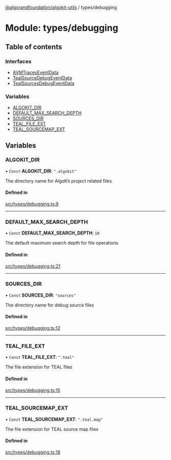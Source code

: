 [@algorandfoundation/algokit-utils](../README.md) / types/debugging

# Module: types/debugging

## Table of contents

### Interfaces

- [AVMTracesEventData](../interfaces/types_debugging.AVMTracesEventData.md)
- [TealSourceDebugEventData](../interfaces/types_debugging.TealSourceDebugEventData.md)
- [TealSourcesDebugEventData](../interfaces/types_debugging.TealSourcesDebugEventData.md)

### Variables

- [ALGOKIT\_DIR](types_debugging.md#algokit_dir)
- [DEFAULT\_MAX\_SEARCH\_DEPTH](types_debugging.md#default_max_search_depth)
- [SOURCES\_DIR](types_debugging.md#sources_dir)
- [TEAL\_FILE\_EXT](types_debugging.md#teal_file_ext)
- [TEAL\_SOURCEMAP\_EXT](types_debugging.md#teal_sourcemap_ext)

## Variables

### ALGOKIT\_DIR

• `Const` **ALGOKIT\_DIR**: ``".algokit"``

The directory name for AlgoKit project related files

#### Defined in

[src/types/debugging.ts:9](https://github.com/algorandfoundation/algokit-utils-ts/blob/main/src/types/debugging.ts#L9)

___

### DEFAULT\_MAX\_SEARCH\_DEPTH

• `Const` **DEFAULT\_MAX\_SEARCH\_DEPTH**: ``10``

The default maximum search depth for file operations

#### Defined in

[src/types/debugging.ts:21](https://github.com/algorandfoundation/algokit-utils-ts/blob/main/src/types/debugging.ts#L21)

___

### SOURCES\_DIR

• `Const` **SOURCES\_DIR**: ``"sources"``

The directory name for debug source files

#### Defined in

[src/types/debugging.ts:12](https://github.com/algorandfoundation/algokit-utils-ts/blob/main/src/types/debugging.ts#L12)

___

### TEAL\_FILE\_EXT

• `Const` **TEAL\_FILE\_EXT**: ``".teal"``

The file extension for TEAL files

#### Defined in

[src/types/debugging.ts:15](https://github.com/algorandfoundation/algokit-utils-ts/blob/main/src/types/debugging.ts#L15)

___

### TEAL\_SOURCEMAP\_EXT

• `Const` **TEAL\_SOURCEMAP\_EXT**: ``".teal.map"``

The file extension for TEAL source map files

#### Defined in

[src/types/debugging.ts:18](https://github.com/algorandfoundation/algokit-utils-ts/blob/main/src/types/debugging.ts#L18)
